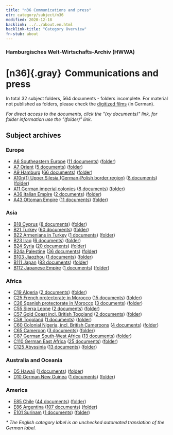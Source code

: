 ```yaml
---
title: "n36 Communications and press"
etr: category/subject/n36
modified: 2020-12-18
backlink: ../../about.en.html
backlink-title: "Category Overview"
fn-stub: about
---
```


### Hamburgisches Welt-Wirtschafts-Archiv (HWWA)
# [n36]{.gray}&#8201; Communications and press&#160; 





In total 32 subject folders, 564 documents - folders incomplete.
For material not published as folders, please check the [digitized films](/film/h1_sh) (in German).

_For direct access to the documents, click the "(xy documents)" link, for folder information use the "(folder)" link._

## Subject archives



### Europe

- [A6 Southeastern Europe](../../../geo/about.en.html#A6) (<a href="https://dfg-viewer.de/show/?tx_dlf[id]=https://pm20.zbw.eu/mets/sh/1409xx/140900/1457xx/145707/public.mets.en.xml" target="_blank">11 documents</a>) ([folder](http://purl.org/pressemappe20/folder/sh/140900,145707))
- [A7 Orient](../../../geo/about.en.html#A7) (<a href="https://dfg-viewer.de/show/?tx_dlf[id]=https://pm20.zbw.eu/mets/sh/1409xx/140902/1457xx/145707/public.mets.en.xml" target="_blank">5 documents</a>) ([folder](http://purl.org/pressemappe20/folder/sh/140902,145707))
- [A9 Hamburg](../../../geo/about.en.html#A9) (<a href="https://dfg-viewer.de/show/?tx_dlf[id]=https://pm20.zbw.eu/mets/sh/1409xx/140905/1457xx/145707/public.mets.en.xml" target="_blank">66 documents</a>) ([folder](http://purl.org/pressemappe20/folder/sh/140905,145707))
- [A10n(1) Upper Silesia (German-Polish border region)](../../../geo/about.en.html#A10n(1)) (<a href="https://dfg-viewer.de/show/?tx_dlf[id]=https://pm20.zbw.eu/mets/sh/1409xx/140948/1457xx/145707/public.mets.en.xml" target="_blank">8 documents</a>) ([folder](http://purl.org/pressemappe20/folder/sh/140948,145707))
- [A11 German imperial colonies](../../../geo/about.en.html#A11) (<a href="https://dfg-viewer.de/show/?tx_dlf[id]=https://pm20.zbw.eu/mets/sh/1409xx/140960/1457xx/145707/public.mets.en.xml" target="_blank">8 documents</a>) ([folder](http://purl.org/pressemappe20/folder/sh/140960,145707))
- [A36 Italian Empire](../../../geo/about.en.html#A36) (<a href="https://dfg-viewer.de/show/?tx_dlf[id]=https://pm20.zbw.eu/mets/sh/1410xx/141012/1457xx/145707/public.mets.en.xml" target="_blank">2 documents</a>) ([folder](http://purl.org/pressemappe20/folder/sh/141012,145707))
- [A43 Ottoman Empire](../../../geo/about.en.html#A43) (<a href="https://dfg-viewer.de/show/?tx_dlf[id]=https://pm20.zbw.eu/mets/sh/1410xx/141034/1457xx/145707/public.mets.en.xml" target="_blank">11 documents</a>) ([folder](http://purl.org/pressemappe20/folder/sh/141034,145707))

### Asia

- [B18 Cyprus](../../../geo/about.en.html#B18) (<a href="https://dfg-viewer.de/show/?tx_dlf[id]=https://pm20.zbw.eu/mets/sh/1410xx/141079/1457xx/145707/public.mets.en.xml" target="_blank">8 documents</a>) ([folder](http://purl.org/pressemappe20/folder/sh/141079,145707))
- [B21 Turkey](../../../geo/about.en.html#B21) (<a href="https://dfg-viewer.de/show/?tx_dlf[id]=https://pm20.zbw.eu/mets/sh/1411xx/141111/1457xx/145707/public.mets.en.xml" target="_blank">60 documents</a>) ([folder](http://purl.org/pressemappe20/folder/sh/141111,145707))
- [B22 Armenians in Turkey](../../../geo/about.en.html#B22) (<a href="https://dfg-viewer.de/show/?tx_dlf[id]=https://pm20.zbw.eu/mets/sh/1411xx/141112/1457xx/145707/public.mets.en.xml" target="_blank">1 documents</a>) ([folder](http://purl.org/pressemappe20/folder/sh/141112,145707))
- [B23 Iraq](../../../geo/about.en.html#B23) (<a href="https://dfg-viewer.de/show/?tx_dlf[id]=https://pm20.zbw.eu/mets/sh/1411xx/141113/1457xx/145707/public.mets.en.xml" target="_blank">6 documents</a>) ([folder](http://purl.org/pressemappe20/folder/sh/141113,145707))
- [B24 Syria](../../../geo/about.en.html#B24) (<a href="https://dfg-viewer.de/show/?tx_dlf[id]=https://pm20.zbw.eu/mets/sh/1411xx/141114/1457xx/145707/public.mets.en.xml" target="_blank">20 documents</a>) ([folder](http://purl.org/pressemappe20/folder/sh/141114,145707))
- [B24a Palestine](../../../geo/about.en.html#B24a) (<a href="https://dfg-viewer.de/show/?tx_dlf[id]=https://pm20.zbw.eu/mets/sh/1411xx/141115/1457xx/145707/public.mets.en.xml" target="_blank">36 documents</a>) ([folder](http://purl.org/pressemappe20/folder/sh/141115,145707))
- [B103 Jiaozhou](../../../geo/about.en.html#B103) (<a href="https://dfg-viewer.de/show/?tx_dlf[id]=https://pm20.zbw.eu/mets/sh/1261xx/126163/1457xx/145707/public.mets.en.xml" target="_blank">1 documents</a>) ([folder](http://purl.org/pressemappe20/folder/sh/126163,145707))
- [B111 Japan](../../../geo/about.en.html#B111) (<a href="https://dfg-viewer.de/show/?tx_dlf[id]=https://pm20.zbw.eu/mets/sh/1412xx/141272/1457xx/145707/public.mets.en.xml" target="_blank">83 documents</a>) ([folder](http://purl.org/pressemappe20/folder/sh/141272,145707))
- [B112 Japanese Empire](../../../geo/about.en.html#B112) (<a href="https://dfg-viewer.de/show/?tx_dlf[id]=https://pm20.zbw.eu/mets/sh/1412xx/141273/1457xx/145707/public.mets.en.xml" target="_blank">1 documents</a>) ([folder](http://purl.org/pressemappe20/folder/sh/141273,145707))

### Africa

- [C19 Algeria](../../../geo/about.en.html#C19) (<a href="https://dfg-viewer.de/show/?tx_dlf[id]=https://pm20.zbw.eu/mets/sh/1413xx/141354/1457xx/145707/public.mets.en.xml" target="_blank">2 documents</a>) ([folder](http://purl.org/pressemappe20/folder/sh/141354,145707))
- [C25 French protectorate in Morocco](../../../geo/about.en.html#C25) (<a href="https://dfg-viewer.de/show/?tx_dlf[id]=https://pm20.zbw.eu/mets/sh/1413xx/141358/1457xx/145707/public.mets.en.xml" target="_blank">15 documents</a>) ([folder](http://purl.org/pressemappe20/folder/sh/141358,145707))
- [C26 Spanish protectorate in Morocco](../../../geo/about.en.html#C26) (<a href="https://dfg-viewer.de/show/?tx_dlf[id]=https://pm20.zbw.eu/mets/sh/1413xx/141359/1457xx/145707/public.mets.en.xml" target="_blank">3 documents</a>) ([folder](http://purl.org/pressemappe20/folder/sh/141359,145707))
- [C55 Sierra Leone](../../../geo/about.en.html#C55) (<a href="https://dfg-viewer.de/show/?tx_dlf[id]=https://pm20.zbw.eu/mets/sh/1414xx/141404/1457xx/145707/public.mets.en.xml" target="_blank">2 documents</a>) ([folder](http://purl.org/pressemappe20/folder/sh/141404,145707))
- [C57 Gold Coast incl. British Togoland](../../../geo/about.en.html#C57) (<a href="https://dfg-viewer.de/show/?tx_dlf[id]=https://pm20.zbw.eu/mets/sh/1414xx/141406/1457xx/145707/public.mets.en.xml" target="_blank">2 documents</a>) ([folder](http://purl.org/pressemappe20/folder/sh/141406,145707))
- [C58 Togoland](../../../geo/about.en.html#C58) (<a href="https://dfg-viewer.de/show/?tx_dlf[id]=https://pm20.zbw.eu/mets/sh/1414xx/141408/1457xx/145707/public.mets.en.xml" target="_blank">1 documents</a>) ([folder](http://purl.org/pressemappe20/folder/sh/141408,145707))
- [C60 Colonial Nigeria, incl. British Cameroons](../../../geo/about.en.html#C60) (<a href="https://dfg-viewer.de/show/?tx_dlf[id]=https://pm20.zbw.eu/mets/sh/1414xx/141409/1457xx/145707/public.mets.en.xml" target="_blank">4 documents</a>) ([folder](http://purl.org/pressemappe20/folder/sh/141409,145707))
- [C65 Cameroon](../../../geo/about.en.html#C65) (<a href="https://dfg-viewer.de/show/?tx_dlf[id]=https://pm20.zbw.eu/mets/sh/1414xx/141410/1457xx/145707/public.mets.en.xml" target="_blank">3 documents</a>) ([folder](http://purl.org/pressemappe20/folder/sh/141410,145707))
- [C87 German South-West Africa](../../../geo/about.en.html#C87) (<a href="https://dfg-viewer.de/show/?tx_dlf[id]=https://pm20.zbw.eu/mets/sh/1414xx/141450/1457xx/145707/public.mets.en.xml" target="_blank">13 documents</a>) ([folder](http://purl.org/pressemappe20/folder/sh/141450,145707))
- [C110 German East Africa](../../../geo/about.en.html#C110) (<a href="https://dfg-viewer.de/show/?tx_dlf[id]=https://pm20.zbw.eu/mets/sh/1414xx/141471/1457xx/145707/public.mets.en.xml" target="_blank">25 documents</a>) ([folder](http://purl.org/pressemappe20/folder/sh/141471,145707))
- [C125 Abyssinia](../../../geo/about.en.html#C125) (<a href="https://dfg-viewer.de/show/?tx_dlf[id]=https://pm20.zbw.eu/mets/sh/1414xx/141482/1457xx/145707/public.mets.en.xml" target="_blank">13 documents</a>) ([folder](http://purl.org/pressemappe20/folder/sh/141482,145707))

### Australia and Oceania

- [D5 Hawaii](../../../geo/about.en.html#D5) (<a href="https://dfg-viewer.de/show/?tx_dlf[id]=https://pm20.zbw.eu/mets/sh/1415xx/141595/1457xx/145707/public.mets.en.xml" target="_blank">1 documents</a>) ([folder](http://purl.org/pressemappe20/folder/sh/141595,145707))
- [D10 German New Guinea](../../../geo/about.en.html#D10) (<a href="https://dfg-viewer.de/show/?tx_dlf[id]=https://pm20.zbw.eu/mets/sh/1416xx/141601/1457xx/145707/public.mets.en.xml" target="_blank">1 documents</a>) ([folder](http://purl.org/pressemappe20/folder/sh/141601,145707))

### America

- [E85 Chile](../../../geo/about.en.html#E85) (<a href="https://dfg-viewer.de/show/?tx_dlf[id]=https://pm20.zbw.eu/mets/sh/1416xx/141691/1457xx/145707/public.mets.en.xml" target="_blank">44 documents</a>) ([folder](http://purl.org/pressemappe20/folder/sh/141691,145707))
- [E86 Argentina](../../../geo/about.en.html#E86) (<a href="https://dfg-viewer.de/show/?tx_dlf[id]=https://pm20.zbw.eu/mets/sh/1416xx/141692/1457xx/145707/public.mets.en.xml" target="_blank">107 documents</a>) ([folder](http://purl.org/pressemappe20/folder/sh/141692,145707))
- [E101 Surinam](../../../geo/about.en.html#E101) (<a href="https://dfg-viewer.de/show/?tx_dlf[id]=https://pm20.zbw.eu/mets/sh/1416xx/141699/1457xx/145707/public.mets.en.xml" target="_blank">1 documents</a>) ([folder](http://purl.org/pressemappe20/folder/sh/141699,145707))


_* The English category label is an unchecked automated translation of the German label._

